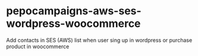 # pepocampaigns-aws-ses-wordpress-woocommerce
Add contacts in SES (AWS) list when user sing up in wordpress or purchase product in woocommerce
